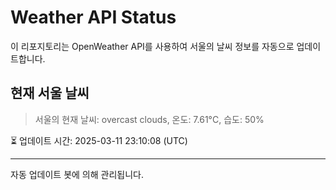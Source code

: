
# Weather API Status

이 리포지토리는 OpenWeather API를 사용하여 서울의 날씨 정보를 자동으로 업데이트합니다.

## 현재 서울 날씨
> 서울의 현재 날씨: overcast clouds, 온도: 7.61°C, 습도: 50%

⏳ 업데이트 시간: 2025-03-11 23:10:08 (UTC)

---
자동 업데이트 봇에 의해 관리됩니다.
